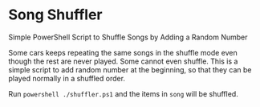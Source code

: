 # Song Shuffler
Simple PowerShell Script to Shuffle Songs by Adding a Random Number

Some cars keeps repeating the same songs in the shuffle mode even though the rest are never played. Some cannot even shuffle.
This is a simple script to add random number at the beginning, so that they can be played normally in a shuffled order.

Run `powershell ./shuffler.ps1` and the items in `song` will be shuffled.
